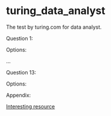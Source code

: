 # turing_data_analyst
The test by turing.com for data analyst.

Question 1:

Options:

...

Question 13:

Options:

Appendix:

[Interesting resource](https://ethanweed.github.io/pythonbook/05.02-ttest.html#)
